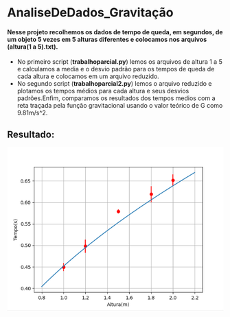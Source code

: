 # AnaliseDeDados_Gravitação

#### Nesse projeto recolhemos os dados de tempo de queda, em segundos, de um objeto 5 vezes em 5 alturas diferentes e colocamos nos arquivos (altura(1 a 5).txt).

* No primeiro script (**trabalhoparcial.py**) lemos os arquivos de altura 1 a 5 e calculamos a media e o desvio padrão para os tempos de queda de cada altura e colocamos em um arquivo reduzido.
* No segundo script (**trabalhoparcial2.py**) lemos o arquivo reduzido e plotamos os tempos médios para cada altura e seus desvios padrões.Enfim, comparamos os resultados dos tempos medios com a reta traçada pela função gravitacional usando o valor teórico de G como 9.81m/s^2.

## Resultado:

![Grafico](Grafico_resultado.png)
